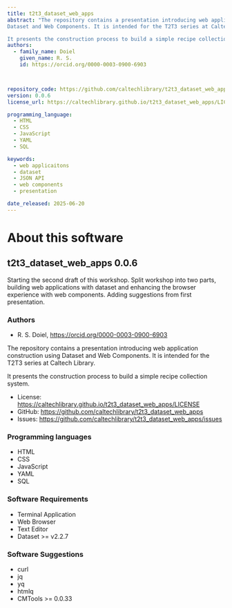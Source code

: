 ```yaml
---
title: t2t3_dataset_web_apps
abstract: "The repository contains a presentation introducing web application construction using
Dataset and Web Components. It is intended for the T2T3 series at Caltech Library.

It presents the construction process to build a simple recipe collection system."
authors:
  - family_name: Doiel
    given_name: R. S.
    id: https://orcid.org/0000-0003-0900-6903



repository_code: https://github.com/caltechlibrary/t2t3_dataset_web_apps
version: 0.0.6
license_url: https://caltechlibrary.github.io/t2t3_dataset_web_apps/LICENSE

programming_language:
  - HTML
  - CSS
  - JavaScript
  - YAML
  - SQL

keywords:
  - web applicaitons
  - dataset
  - JSON API
  - web components
  - presentation

date_released: 2025-06-20
---
```


About this software
===================

## t2t3_dataset_web_apps 0.0.6

Starting the second draft of this workshop. Split workshop into two parts, building web applications with dataset and enhancing the browser experience with web components. Adding 
suggestions from first presentation.

### Authors

- R. S. Doiel, <https://orcid.org/0000-0003-0900-6903>






The repository contains a presentation introducing web application construction using
Dataset and Web Components. It is intended for the T2T3 series at Caltech Library.

It presents the construction process to build a simple recipe collection system.

- License: <https://caltechlibrary.github.io/t2t3_dataset_web_apps/LICENSE>
- GitHub: <https://github.com/caltechlibrary/t2t3_dataset_web_apps>
- Issues: <https://github.com/caltechlibrary/t2t3_dataset_web_apps/issues>

### Programming languages

- HTML
- CSS
- JavaScript
- YAML
- SQL




### Software Requirements

- Terminal Application
- Web Browser
- Text Editor
- Dataset &gt;&#x3D; v2.2.7


### Software Suggestions

- curl
- jq
- yq
- htmlq
- CMTools &gt;&#x3D; 0.0.33


